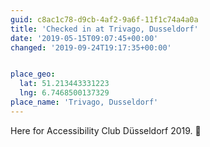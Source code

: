 ```yaml
---
guid: c8ac1c78-d9cb-4af2-9a6f-11f1c74a4a0a
title: 'Checked in at Trivago, Dusseldorf'
date: '2019-05-15T09:07:45+00:00'
changed: '2019-09-24T19:17:35+00:00'


place_geo:
  lat: 51.213443331223
  lng: 6.7468500137329
place_name: 'Trivago, Dusseldorf'
---
```


Here for Accessibility Club Düsseldorf 2019. 🎉
